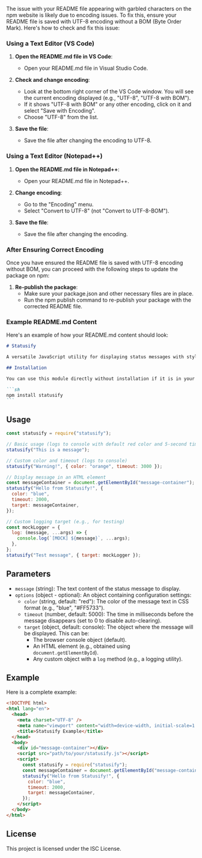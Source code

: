 The issue with your README file appearing with garbled characters on the npm website is likely due to encoding issues. To fix this, ensure your README file is saved with UTF-8 encoding without a BOM (Byte Order Mark). Here's how to check and fix this issue:

### Using a Text Editor (VS Code)

1. **Open the README.md file in VS Code**:

   - Open your README.md file in Visual Studio Code.

2. **Check and change encoding**:

   - Look at the bottom right corner of the VS Code window. You will see the current encoding displayed (e.g., "UTF-8", "UTF-8 with BOM").
   - If it shows "UTF-8 with BOM" or any other encoding, click on it and select "Save with Encoding".
   - Choose "UTF-8" from the list.

3. **Save the file**:
   - Save the file after changing the encoding to UTF-8.

### Using a Text Editor (Notepad++)

1. **Open the README.md file in Notepad++**:

   - Open your README.md file in Notepad++.

2. **Change encoding**:

   - Go to the "Encoding" menu.
   - Select "Convert to UTF-8" (not "Convert to UTF-8-BOM").

3. **Save the file**:
   - Save the file after changing the encoding.

### After Ensuring Correct Encoding

Once you have ensured the README file is saved with UTF-8 encoding without BOM, you can proceed with the following steps to update the package on npm:

1. **Re-publish the package**:
   - Make sure your package.json and other necessary files are in place.
   - Run the npm publish command to re-publish your package with the corrected README file.

### Example README.md Content

Here's an example of how your README.md content should look:

````markdown
# Statusify

A versatile JavaScript utility for displaying status messages with styling and timeout options. Ideal for providing feedback in the browser console, HTML elements, or custom logging targets.

## Installation

You can use this module directly without installation if it is in your project's directory, or you can install it from npm:

```sh
npm install statusify
```
````

## Usage

```js
const statusify = require("statusify");

// Basic usage (logs to console with default red color and 5-second timeout)
statusify("This is a message");

// Custom color and timeout (logs to console)
statusify("Warning!", { color: "orange", timeout: 3000 });

// Display message in an HTML element
const messageContainer = document.getElementById("message-container");
statusify("Hello from Statusify!", {
  color: "blue",
  timeout: 2000,
  target: messageContainer,
});

// Custom logging target (e.g., for testing)
const mockLogger = {
  log: (message, ...args) => {
    console.log(`[MOCK] ${message}`, ...args);
  },
};
statusify("Test message", { target: mockLogger });
```

## Parameters

- `message` (string): The text content of the status message to display.
- `options` (object - optional): An object containing configuration settings:
  - `color` (string, default: "red"): The color of the message text in CSS format (e.g., "blue", "#FF5733").
  - `timeout` (number, default: 5000): The time in milliseconds before the message disappears (set to 0 to disable auto-clearing).
  - `target` (object, default: console): The object where the message will be displayed. This can be:
    - The browser console object (default).
    - An HTML element (e.g., obtained using `document.getElementById`).
    - Any custom object with a `log` method (e.g., a logging utility).

## Example

Here is a complete example:

```html
<!DOCTYPE html>
<html lang="en">
  <head>
    <meta charset="UTF-8" />
    <meta name="viewport" content="width=device-width, initial-scale=1.0" />
    <title>Statusify Example</title>
  </head>
  <body>
    <div id="message-container"></div>
    <script src="path/to/your/statusify.js"></script>
    <script>
      const statusify = require("statusify");
      const messageContainer = document.getElementById("message-container");
      statusify("Hello from Statusify!", {
        color: "blue",
        timeout: 2000,
        target: messageContainer,
      });
    </script>
  </body>
</html>
```

## License

This project is licensed under the ISC License.
